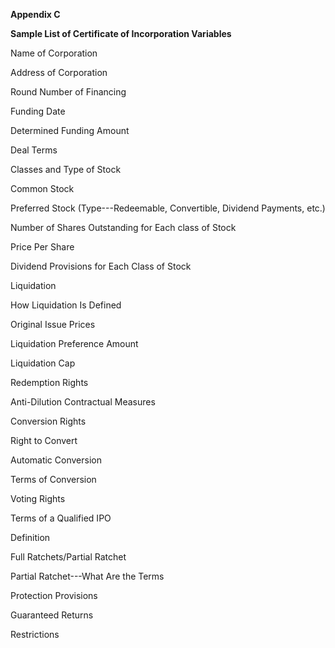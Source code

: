 **Appendix C**

**Sample List of Certificate of Incorporation Variables**

Name of Corporation

Address of Corporation

Round Number of Financing

Funding Date

Determined Funding Amount

Deal Terms

Classes and Type of Stock

Common Stock

Preferred Stock (Type---Redeemable, Convertible, Dividend Payments, etc.)

Number of Shares Outstanding for Each class of Stock

Price Per Share

Dividend Provisions for Each Class of Stock

Liquidation

How Liquidation Is Defined

Original Issue Prices

Liquidation Preference Amount

Liquidation Cap

Redemption Rights

Anti-Dilution Contractual Measures

Conversion Rights

Right to Convert

Automatic Conversion

Terms of Conversion

Voting Rights

Terms of a Qualified IPO

Definition

Full Ratchets/Partial Ratchet

Partial Ratchet---What Are the Terms

Protection Provisions

Guaranteed Returns

Restrictions
